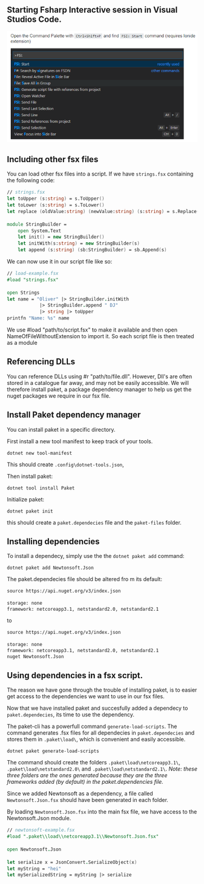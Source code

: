 
## Starting Fsharp Interactive session in Visual Studios Code.

[logo]: images/fsharp-interactive-vs-code.png "Fsharp-interactive-vs-code"
![alt text][logo]

## Including other fsx files
You can load other fsx files into a script. If we have `strings.fsx` containing the following code:
```fsharp
// strings.fsx
let toUpper (s:string) = s.ToUpper()
let toLower (s:string) = s.ToLower()
let replace (oldValue:string) (newValue:string) (s:string) = s.Replace(oldValue,newValue)

module StringBuilder =
    open System.Text
    let init() = new StringBuilder()
    let initWith(s:string) = new StringBuilder(s)
    let append (s:string) (sb:StringBuilder) = sb.Append(s)
```

We can now use it in our  script file like so:

```fsharp
// load-example.fsx
#load "strings.fsx"

open Strings
let name = "Oliver" |> StringBuilder.initWith
            |> StringBuilder.append " DJ"
            |> string |> toUpper
printfn "Name: %s" name
```
We use #load "path/to/script.fsx" to make it available and then open NameOfFileWithoutExtension to import it. So each script file is then treated as a module


## Referencing DLLs
You can reference DLLs using #r "path/to/file.dll". However, Dll's are often stored in a catalogue far away, and may not be easily accessible. We will therefore install paket, a package dependency manager to help us get the nuget packages we require in our fsx file.


## Install Paket dependency manager
You can install paket in a specific directory.

First install a new tool manifest to keep track of your tools.
```
dotnet new tool-manifest
```
This should create `.config\dotnet-tools.json`,

Then install paket:
```
dotnet tool install Paket
```

Initialize paket:
```
dotnet paket init
```

this should create a `paket.dependecies` file and the `paket-files` folder.


## Installing dependencies

To install a dependecy, simply use the the `dotnet paket add` command:

```
dotnet paket add Newtonsoft.Json
```

The paket.dependecies file should be altered fro m its default:
```
source https://api.nuget.org/v3/index.json

storage: none
framework: netcoreapp3.1, netstandard2.0, netstandard2.1
```
to 
```
source https://api.nuget.org/v3/index.json

storage: none
framework: netcoreapp3.1, netstandard2.0, netstandard2.1
nuget Newtonsoft.Json
```

## Using dependencies in a fsx script. 
The reason we have gone through the trouble of installing paket, is to easier get access to the dependencies we want to use in our fsx files.

Now that we have installed paket and succesfully added a dependecy to `paket.dependecies`, its time to use the dependency.

The paket-cli has a powerfull command `generate-load-scripts`. The command generates .fsx files for all dependecies in `paket.dependecies` and stores them in `.paket\load\`, which is convenient and easily accessible. 

```
dotnet paket generate-load-scripts
```
The command should create the folders `.paket\load\netcoreapp3.1\`, `.paket\load\netstandard2.0\` and `.paket\load\netstandard2.1\`. *Note: these three folders are the ones generated because they are the three frameworks added (by default) in the paket.dependencies file.*

Since we added Newtonsoft as a dependency, a file called `Newtonsoft.Json.fsx` should have been generated in each folder.

By loading `Newtonsoft.Json.fsx` into the main fsx file, we have access to the Newtonsoft.Json module. 

``` fsharp
// newtonsoft-example.fsx
#load ".paket\\load\\netcoreapp3.1\\Newtonsoft.Json.fsx"

open Newtonsoft.Json

let serialize x = JsonConvert.SerializeObject(x)
let myString = "hei"
let mySerializedString = myString |> serialize
```





